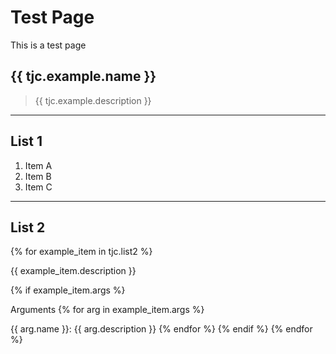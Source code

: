# Test Page

This is a test page

## {{ tjc.example.name }}
> {{ tjc.example.description }}

---
## List 1
1. Item A
2. Item B
3. Item C

---
## List 2

{% for example_item in tjc.list2 %}

{{ example_item.description }}

{% if example_item.args %}

Arguments
{% for arg in example_item.args %}

{{ arg.name }}: {{ arg.description }}
{% endfor %} 
{% endif %}
{% endfor %}
